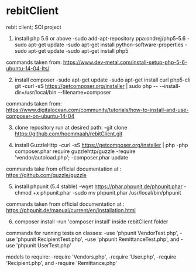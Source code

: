 # rebitClient
rebit client; SCI project

1. install php 5.6 or above
  -sudo add-apt-repository ppa:ondrej/php5-5.6
  -sudo apt-get update
  -sudo apt-get install python-software-properties
  -sudo apt-get update
  -sudo apt-get install php5

commands taken from: https://www.dev-metal.com/install-setup-php-5-6-ubuntu-14-04-lts/

2. install composer
  -sudo apt-get update
  -sudo apt-get install curl php5-cli git
  -curl -sS https://getcomposer.org/installer | sudo php -- --install-dir=/usr/local/bin --filename=composer

commands taken from: https://www.digitalocean.com/community/tutorials/how-to-install-and-use-composer-on-ubuntu-14-04

3. clone repository
  run at desired path:
  -git clone https://github.com/hoommaah/rebitClient.git

4. install GuzzleHttp
  -curl -sS https://getcomposer.org/installer | php
  -php composer.phar require guzzlehttp/guzzle
  -require 'vendor/autoload.php';
  -composer.phar update

commands take from official documentation at : https://github.com/guzzle/guzzle

5. install phpunit (5.4 stable)
  -wget https://phar.phpunit.de/phpunit.phar
  -chmod +x phpunit.phar
  -sudo mv phpunit.phar /usr/local/bin/phpunit

commands taken from official documentation at : https://phpunit.de/manual/current/en/installation.html

6. composer install
  -run 'composer install' inside rebitClient folder

commands for running tests on classes:
-use 'phpunit VendorTest.php',
-use 'phpunit RecipientTest.php',
-use 'phpunit RemittanceTest.php', and
-use 'phpunit UserTest.php'

models to require:
-require 'Vendors.php',
-require 'User.php',
-require 'Recipient.php', and
-require 'Remittance.php'
